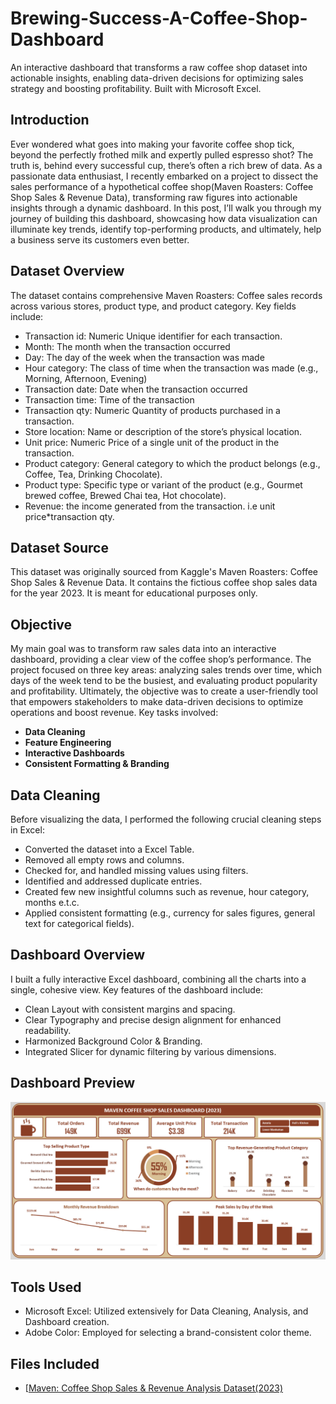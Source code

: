 # Brewing-Success-A-Coffee-Shop-Dashboard
An interactive dashboard that transforms a raw coffee shop dataset into actionable insights, enabling data-driven decisions for optimizing sales strategy and boosting profitability. Built with Microsoft Excel.
## Introduction
Ever wondered what goes into making your favorite coffee shop tick, beyond the perfectly frothed milk and expertly pulled espresso shot? The truth is, behind every successful cup, there’s often a rich brew of data. As a passionate data enthusiast, I recently embarked on a project to dissect the sales performance of a hypothetical coffee shop(Maven Roasters: Coffee Shop Sales & Revenue Data), transforming raw figures into actionable insights through a dynamic dashboard. In this post, I’ll walk you through my journey of building this dashboard, showcasing how data visualization can illuminate key trends, identify top-performing products, and ultimately, help a business serve its customers even better.
## Dataset Overview
The dataset contains comprehensive Maven Roasters: Coffee sales records across various stores, product type, and product category. Key fields include:
* Transaction id: Numeric Unique identifier for each transaction.
* Month: The month when the transaction occurred
* Day: The day of the week when the transaction was made
* Hour category: The class of time when the transaction was made (e.g., Morning, Afternoon, Evening)
* Transaction date: Date when the transaction occurred
* Transaction time: Time of the transaction
* Transaction qty: Numeric Quantity of products purchased in a transaction.
* Store location: Name or description of the store’s physical location.
* Unit price: Numeric Price of a single unit of the product in the transaction.
* Product category: General category to which the product belongs (e.g., Coffee, Tea, Drinking Chocolate).
* Product type: Specific type or variant of the product (e.g., Gourmet brewed coffee, Brewed Chai tea, Hot chocolate).
* Revenue: the income generated from the transaction. i.e unit price*transaction qty.
## Dataset Source
This dataset was originally sourced from Kaggle's Maven Roasters: Coffee Shop Sales & Revenue Data. It contains the fictious coffee shop sales data for the year 2023. It is meant for educational purposes only.
## Objective
My main goal was to transform raw sales data into an interactive dashboard, providing a clear view of the coffee shop’s performance. The project focused on three key areas: analyzing sales trends over time, which days of the week tend to be the busiest, and evaluating product popularity and profitability. Ultimately, the objective was to create a user-friendly tool that empowers stakeholders to make data-driven decisions to optimize operations and boost revenue.
Key tasks involved:
* **Data Cleaning**
* **Feature Engineering**
* **Interactive Dashboards**
* **Consistent Formatting & Branding**
## Data Cleaning
Before visualizing the data, I performed the following crucial cleaning steps in Excel:
* Converted the dataset into a Excel Table.
* Removed all empty rows and columns.
* Checked for, and handled missing values using filters.
* Identified and addressed duplicate entries.
* Created few new insightful columns such as revenue, hour category, months e.t.c.
* Applied consistent formatting (e.g., currency for sales figures, general text for categorical fields).
## Dashboard Overview
I built a fully interactive Excel dashboard, combining all the charts into a single, cohesive view. Key features of the dashboard include:
* Clean Layout with consistent margins and spacing.
* Clear Typography and precise design alignment for enhanced readability.
* Harmonized Background Color & Branding.
* Integrated Slicer for dynamic filtering by various dimensions.
## Dashboard Preview
![Maven: Coffee Shop Sales & Revenue Analysis Dashboard (2023) Preview](https://github.com/samopad-o/Brewing-Success-A-Coffee-Shop-Dashboard/blob/main/Maven%20Coffee%20Shop%20Sales%20Dashboard.png)

## Tools Used
* Microsoft Excel: Utilized extensively for Data Cleaning, Analysis, and Dashboard creation.
* Adobe Color: Employed for selecting a brand-consistent color theme.
## Files Included
* [[Maven: Coffee Shop Sales & Revenue Analysis Dataset(2023)](https://github.com/samopad-o/Adidas-Sales-Dashboard-Project/blob/main/Adidas%20US%20Sales%20Datasets.xlsx)
